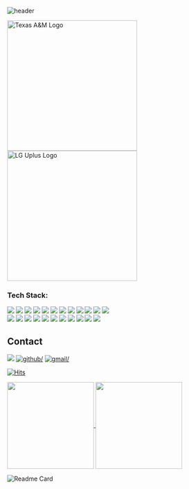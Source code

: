 ![header](https://capsule-render.vercel.app/api?type=waving&color=f2f5ff&height=150&section=header&text=Yonghwan's%20Github&fontSize=40&animation=fadeIn&fontAlignY=35)  
<div style="display: flex; flex-wrap: wrap;">
      <img src="https://brandguide.tamu.edu/assets/img/logos/stack-white.png" width="300" alt="Texas A&M Logo">  
      <img src="https://upload.wikimedia.org/wikipedia/commons/thumb/5/5c/LG_U%2B_CI.svg/1200px-LG_U%2B_CI.svg.png" width="300" alt="LG Uplus Logo">
</div>



### Tech Stack:
<div>
   <img src="https://img.shields.io/badge/python-3776AB?style=for-the-badge&logo=python&logoColor=white">
   <img src="https://img.shields.io/badge/c++-00599C?style=for-the-badge&logo=cplusplus&logoColor=white">
   <img src="https://img.shields.io/badge/JAVA-007396?style=for-the-badge&logo=Java&logoColor=white">
   <img src="https://img.shields.io/badge/JavaScript-F7DF1E?style=for-the-badge&logo=JavaScript&logoColor=white">
   <img src="https://img.shields.io/badge/vue.js-4FC08D?style=for-the-badge&logo=vuedotjs&logoColor=white">
   <img src="https://img.shields.io/badge/Solidity-363636?style=for-the-badge&logo=Solidity&logoColor=white">
   <img src="https://img.shields.io/badge/react.js-61DAFB?style=for-the-badge&logo=react&logoColor=white">
   <img src="https://img.shields.io/badge/rubyonrails-D30001?style=for-the-badge&logo=rubyonrails&logoColor=white">
   <img src="https://img.shields.io/badge/node.js-339933?style=for-the-badge&logo=nodedotjs&logoColor=white">
   <img src="https://img.shields.io/badge/typescript-3178C6?style=for-the-badge&logo=typescript&logoColor=white">
   <img src="https://img.shields.io/badge/HTML5-E34F26?style=for-the-badge&logo=HTML5&logoColor=white">
   <img src="https://img.shields.io/badge/CSS3-1572B6?style=for-the-badge&logo=CSS3&logoColor=white"> <br>
   
   <img src="https://img.shields.io/badge/postgresql-4169E1?style=for-the-badge&logo=MySQL&logoColor=white">
   <img src="https://img.shields.io/badge/git-F05032?style=for-the-badge&logo=git&logoColor=white">
   <img src="https://img.shields.io/badge/Heroku-430098?style=for-the-badge&logo=heroku&logoColor=white">
   <img src="https://img.shields.io/badge/ether.js-3C3C3D?style=for-the-badge&logo=ethereum&logoColor=white">
   <img src="https://img.shields.io/badge/linux-FCC624?style=for-the-badge&logo=linux&logoColor=white">
   <img src="https://img.shields.io/badge/docker-2496ED?style=for-the-badge&logo=docker&logoColor=white">
   <img src="https://img.shields.io/badge/jira-0052CC?style=for-the-badge&logo=jira&logoColor=white">
   <img src="https://img.shields.io/badge/numpy-013243?style=for-the-badge&logo=numpy&logoColor=white">
   <img src="https://img.shields.io/badge/🐦Langchain-25c2a0?style=for-the-badge">
   <img src="https://img.shields.io/badge/OpenAi-412991?style=for-the-badge&logo=openai&logoColor=white">
   <img src="https://img.shields.io/badge/supabase-3FCF8E?style=for-the-badge&logo=supabase&logoColor=white">
</div>
<!-- ![yhwan492's GitHub stats](https://github-readme-stats.vercel.app/api?username=yhwan492&show_icons=true&theme=transparent) -->

## Contact 
<a href="https://www.linkedin.com/in/kyhwan492" target="_blank">
<img src="https://img.shields.io/badge/linkedin:_Yonghwan Kim-0A66C2?style=for-the-badge&logo=linkedin&logoColor=white"></a>

<a href="https://github.com/yhwan492" target="_blank">
<img src=https://img.shields.io/badge/github:_Yonghwan-%2300acee.svg?color=181717&style=for-the-badge&logo=github&logoColor=white alt=github/></a>

<a href="mailto:kyhwan492@gmail.com" target="_blank">
<img src=https://img.shields.io/badge/gmail:_kyhwan492@gmail.com-%2300acee.svg?color=EA4335&style=for-the-badge&logo=gmail&logoColor=white alt=gmail/></a>

  
[![Hits](https://hits.seeyoufarm.com/api/count/incr/badge.svg?url=https%3A%2F%2Fgithub.com%2Fyhwan492&count_bg=%23E0FFFC&title_bg=%23555555&icon=&icon_color=%23E7E7E7&title=Hits&edge_flat=false)](https://hits.seeyoufarm.com)

<a href="https://github.com/yhwan492">
  <img height=200 align="center" src="https://github-readme-stats.vercel.app/api?username=yhwan492&show_icons=true" />
</a>
<a href="https://github.com/yhwan492">
  <img height=200 align="center" src="https://github-readme-stats.vercel.app/api/top-langs/?username=yhwan492&layout=compact&langs_count=8&theme=transparent" />
</a>

![Readme Card](https://github-readme-stats.vercel.app/api/pin/?username=yhwan492&repo=JungBoss)
<!--
**yhwan492/yhwan492** is a ✨ _special_ ✨ repository because its `README.md` (this file) appears on your GitHub profile.

Here are some ideas to get you started:

- 🔭 I’m currently working on ...
- 🌱 I’m currently learning ...
- 👯 I’m looking to collaborate on ...
- 🤔 I’m looking for help with ...
- 💬 Ask me about ...
- 📫 How to reach me: ...
- 😄 Pronouns: ...
- ⚡ Fun fact: ...
-->

